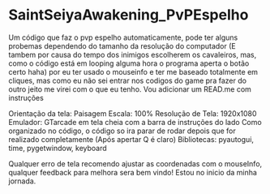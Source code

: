 # SaintSeiyaAwakening_PvPEspelho
Um código que faz o pvp espelho automaticamente, pode ter alguns probemas dependendo do tamanho da resolução do computador (E tambem por causa do tempo dos inimigos escolherem os cavaleiros, mas, como o código está em looping alguma hora o programa aperta o botão certo haha) por eu ter usado o mouseinfo e ter me baseado totalmente em cliques, mas como eu não sei entrar nos codigos do game pra fazer do outro jeito me virei com o que eu tenho. Vou adicionar um READ.me com instruções

Orientação da tela: Paisagem
Escala: 100%
Resolução de Tela: 1920x1080
Emulador: GTarcade em tela cheia com a barra de instruções do lado
Como organizado no código, o código so ira parar de rodar depois que for realizado completamente (Após apertar Q é claro)
Bibliotecas: pyautogui, time, pygetwindow, keyboard

Qualquer erro de tela recomendo ajustar as coordenadas com o mouseInfo, qualquer feedback para melhora sera bem vindo! Estou no inicio da minha jornada.

